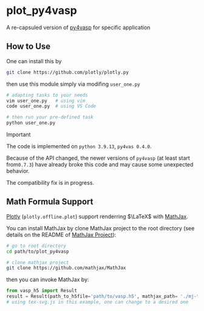 # plot_py4vasp
A re-capsuled version of [py4vasp](https://github.com/vasp-dev/py4vasp) for specific application 

## How to Use

One can install this by

```bash
git clone https://github.com/plotly/plotly.py
```

then use this module simply via modifing `user_one.py` 
```bash
# adapting tasks to your needs
vim user_one.py   # using vim
code user_one.py  # using VS Code

# then run your pre-defined task
python user_one.py
```

> [!IMPORTANT]
> The code is implemented on `python 3.9.13`, `py4vas 0.4.0`. 
> 
> Because of the API changed, the newer versions of `py4vasp` (at least start from`0.7.3`) have already broke this code and may cause some unexpected behavior. 
> 
> The compatibility fix is in progress. 

## Math Formula Support

[Plotly](https://github.com/plotly/plotly.py) (`plotly.offline.plot`) support renderring $\LaTeX$ with [MathJax](https://github.com/mathjax/MathJax). 

You can install MathJax by clone MathJax project to the root directory (see details on the README of [MathJax Project](https://github.com/mathjax/MathJax)):

```bash
# go to root directory
cd path/to/plot_py4vasp

# clone mathjax project 
git clone https://github.com/mathjax/MathJax
```

then you can invoke MathJax by:

```python
from vasp_h5 import Result
result = Result(path_to_h5file='path/to/vasp.h5', mathjax_path= './mj-tmp/es5/tex-svg.js')  
# using tex-svg.js in this example, one can change to a desired one
```
